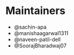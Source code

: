 <!--
Copyright (c) 2023 Dell Inc., or its subsidiaries. All Rights Reserved.

Licensed under the MPL, Version 2.0 (the "License");
you may not use this file except in compliance with the License.
You may obtain a copy of the License at

    https://www.mozilla.org/en-US/MPL/2.0/
-->

# Maintainers

* @sachin-apa
* @manishaagarwal1311
* @naveen-patil-dell
* @SoorajBharadwaj07